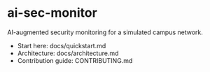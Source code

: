 # ai-sec-monitor

AI-augmented security monitoring for a simulated campus network.

- Start here: docs/quickstart.md
- Architecture: docs/architecture.md
- Contribution guide: CONTRIBUTING.md
